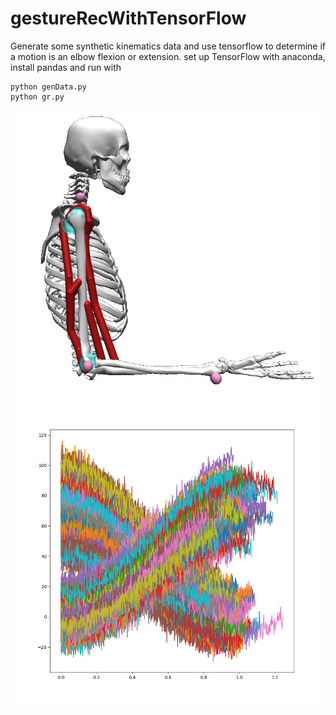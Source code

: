 # gestureRecWithTensorFlow
Generate some synthetic kinematics data and use tensorflow to determine if a motion is an elbow flexion or extension.
set up TensorFlow with anaconda, install pandas and run with

```
python genData.py
python gr.py
```

![](https://github.com/Aravind-Sundararajan/gestureRecWithTensorFlow/blob/master/arm26.png)
![](https://github.com/Aravind-Sundararajan/gestureRecWithTensorFlow/blob/master/test_set.png)
